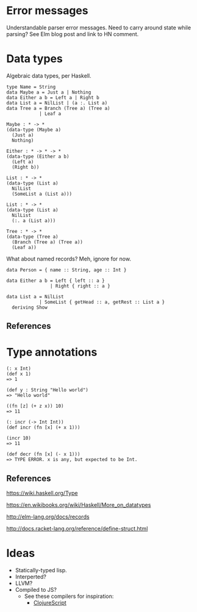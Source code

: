 
# Error messages

Understandable parser error messages. Need to carry around state while parsing? See Elm blog post and link to HN comment.

# Data types

Algebraic data types, per Haskell.

```
type Name = String
data Maybe a = Just a | Nothing
data Either a b = Left a | Right b
data List a = NilList | (a :. List a)
data Tree a = Branch (Tree a) (Tree a)
            | Leaf a

Maybe : * -> *
(data-type (Maybe a)
  (Just a)
  Nothing)

Either : * -> * -> *
(data-type (Either a b)
  (Left a)
  (Right b))

List : * -> *
(data-type (List a)
  NilList
  (SomeList a (List a)))

List : * -> *
(data-type (List a)
  NilList
  (:. a (List a)))

Tree : * -> *
(data-type (Tree a)
  (Branch (Tree a) (Tree a))
  (Leaf a))
```


What about named records? Meh, ignore for now.

```
data Person = { name :: String, age :: Int }

data Either a b = Left { left :: a }
                | Right { right :: a }

data List a = NilList
            | SomeList { getHead :: a, getRest :: List a }
  deriving Show
```

## References


# Type annotations

```
(: x Int)
(def x 1)
=> 1

(def y : String "Hello world")
=> "Hello world"

((fn [z] (+ z x)) 10)
=> 11

(: incr (-> Int Int))
(def incr (fn [x] (+ x 1)))

(incr 10)
=> 11

(def decr (fn [x] (- x 1)))
=> TYPE ERROR. x is any, but expected to be Int.
```

## References

https://wiki.haskell.org/Type

https://en.wikibooks.org/wiki/Haskell/More_on_datatypes

http://elm-lang.org/docs/records

http://docs.racket-lang.org/reference/define-struct.html

# Ideas

- Statically-typed lisp.
- Interperted?
- LLVM?
- Compiled to JS?
  - See these compilers for inspiration:
    - [ClojureScript](https://github.com/clojure/clojurescript/blob/master/src/main/clojure/cljs/compiler.cljc)



